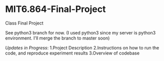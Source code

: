 # MIT6.864-Final-Project
Class Final Project

See python3 branch for now. (I used python3 since my server is python3 environment. I'll merge the branch to master soon)

*Updates in Progress*:
1.Project Description
2.Instructions on how to run the code, and reproduce experiment results
3.Overview of codebase

